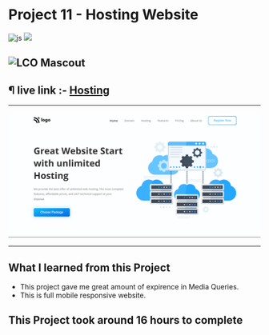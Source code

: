 # Project 11 - Hosting Website

![js](https://img.shields.io/badge/JS-Bootcamp-yellow) ![](https://img.shields.io/badge/HTML-Project_11-green)

## ![LCO Mascout](https://learncodeonline.in/mascot.png)

## ¶ live link :- [Hosting](https://assignment-11-hosting.netlify.app/)

---

![preview](./assets/project%2011.png)

---
## What I learned from this Project

- This project gave me great amount of expirence in Media Queries.
- This is full mobile responsive website.

## This Project took around 16 hours to complete
